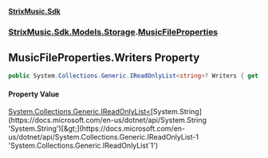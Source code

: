 #### [StrixMusic.Sdk](./index.md 'index')
### [StrixMusic.Sdk.Models.Storage](./StrixMusic-Sdk-Models-Storage.md 'StrixMusic.Sdk.Models.Storage').[MusicFileProperties](./StrixMusic-Sdk-Models-Storage-MusicFileProperties.md 'StrixMusic.Sdk.Models.Storage.MusicFileProperties')
## MusicFileProperties.Writers Property
```csharp
public System.Collections.Generic.IReadOnlyList<string>? Writers { get; set; }
```
#### Property Value
[System.Collections.Generic.IReadOnlyList&lt;](https://docs.microsoft.com/en-us/dotnet/api/System.Collections.Generic.IReadOnlyList-1 'System.Collections.Generic.IReadOnlyList`1')[System.String](https://docs.microsoft.com/en-us/dotnet/api/System.String 'System.String')[&gt;](https://docs.microsoft.com/en-us/dotnet/api/System.Collections.Generic.IReadOnlyList-1 'System.Collections.Generic.IReadOnlyList`1')  
